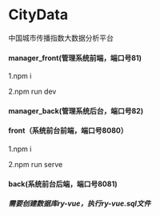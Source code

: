 # CityData
中国城市传播指数大数据分析平台

#### manager_front(管理系统前端，端口号81)

1.npm i

2.npm run dev

#### manager_back(管理系统后台，端口号82)



#### front（系统前台前端，端口号8080）

1.npm i

2.npm run serve

#### back(系统前台后端，端口号8081)



##### 需要创建数据库ry-vue，执行ry-vue.sql文件

